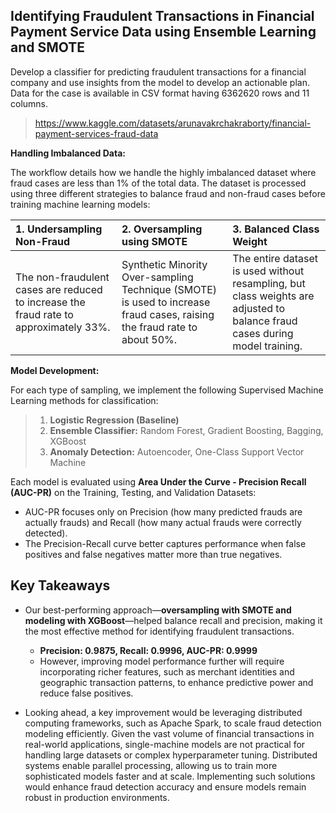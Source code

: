 ## Identifying Fraudulent Transactions in Financial Payment Service Data using Ensemble Learning and SMOTE

Develop a classifier for predicting fraudulent transactions for a financial company and use insights from the model to develop an actionable plan. Data for the case is available in CSV format having 6362620 rows and 11 columns. 

> https://www.kaggle.com/datasets/arunavakrchakraborty/financial-payment-services-fraud-data

**Handling Imbalanced Data:**

The workflow details how we handle the highly imbalanced dataset where fraud cases are less than 1% of the total data. The dataset is processed using three different strategies to balance fraud and non-fraud cases before training machine learning models:

|1. Undersampling Non-Fraud|2. Oversampling using SMOTE|3. Balanced Class Weight|
|:-|:-|:-|
|The non-fraudulent cases are reduced to increase the fraud rate to approximately 33%.|Synthetic Minority Over-sampling Technique (SMOTE) is used to increase fraud cases, raising the fraud rate to about 50%.|The entire dataset is used without resampling, but class weights are adjusted to balance fraud cases during model training.|

**Model Development:**

For each type of sampling, we implement the following Supervised Machine Learning methods for classification:

> 1. **Logistic Regression (Baseline)** 
> 2. **Ensemble Classifier:** Random Forest, Gradient Boosting, Bagging, XGBoost
> 3. **Anomaly Detection:** Autoencoder, One-Class Support Vector Machine

Each model is evaluated using **Area Under the Curve - Precision Recall (AUC-PR)** on the Training, Testing, and Validation Datasets:

* AUC-PR focuses only on Precision (how many predicted frauds are actually frauds) and Recall (how many actual frauds were correctly detected).
* The Precision-Recall curve better captures performance when false positives and false negatives matter more than true negatives.

## Key Takeaways

* Our best-performing approach—**oversampling with SMOTE and modeling with XGBoost**—helped balance recall and precision, making it the most effective method for identifying fraudulent transactions.
  * **Precision: 0.9875, Recall: 0.9996, AUC-PR: 0.9999**</mark>
  * However, improving model performance further will require incorporating richer features, such as merchant identities and geographic transaction patterns, to enhance predictive power and reduce false positives.
    
* Looking ahead, a key improvement would be leveraging distributed computing frameworks, such as Apache Spark, to scale fraud detection modeling efficiently. Given the vast volume of financial transactions in real-world applications, single-machine models are not practical for handling large datasets or complex hyperparameter tuning. Distributed systems enable parallel processing, allowing us to train more sophisticated models faster and at scale. Implementing such solutions would enhance fraud detection accuracy and ensure models remain robust in production environments.



